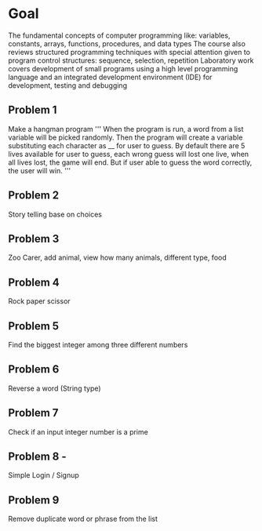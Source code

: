 # Goal

The fundamental concepts of computer programming like: variables, constants, arrays, functions, procedures, and data types The course also reviews structured programming techniques with special attention given to program control structures: sequence, selection, repetition Laboratory work covers development of small programs using a high level programming language and an integrated development environment (IDE) for development, testing and debugging


## Problem 1
Make a hangman program
'''
When the program is run, a word from a list variable will be picked randomly. Then the program will create a variable substituting each character as __ for user to guess. By default there are 5 lives available for user to guess, each wrong guess will lost one live, when all lives lost,  the game will end. But if user able to guess the word correctly, the user will win.
'''

## Problem 2
Story telling base on choices

## Problem 3
Zoo Carer, add animal, view how many animals, different type, food

## Problem 4
Rock paper scissor

## Problem 5
Find the biggest integer among three different numbers

## Problem 6
Reverse a word (String type)

## Problem 7
Check if an input integer number is a prime

## Problem 8 - 
Simple Login / Signup

## Problem 9
Remove duplicate word or phrase from the list


